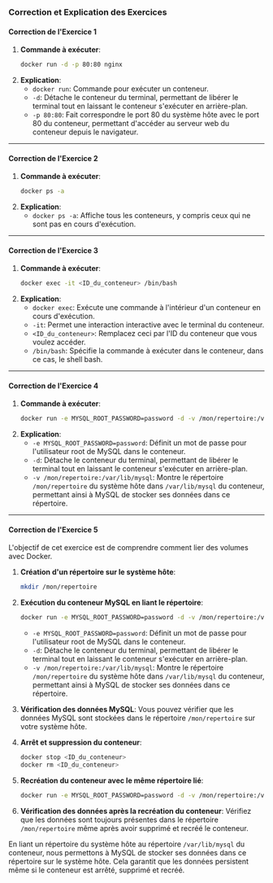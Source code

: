 ### Correction et Explication des Exercices

#### Correction de l'Exercice 1
1. **Commande à exécuter**:
   ```bash
   docker run -d -p 80:80 nginx
   ```
2. **Explication**:
   - `docker run`: Commande pour exécuter un conteneur.
   - `-d`: Détache le conteneur du terminal, permettant de libérer le terminal tout en laissant le conteneur s'exécuter en arrière-plan.
   - `-p 80:80`: Fait correspondre le port 80 du système hôte avec le port 80 du conteneur, permettant d'accéder au serveur web du conteneur depuis le navigateur.

----------------------

#### Correction de l'Exercice 2
1. **Commande à exécuter**:
   ```bash
   docker ps -a
   ```
2. **Explication**:
   - `docker ps -a`: Affiche tous les conteneurs, y compris ceux qui ne sont pas en cours d'exécution.

----------------------

#### Correction de l'Exercice 3
1. **Commande à exécuter**:
   ```bash
   docker exec -it <ID_du_conteneur> /bin/bash
   ```
2. **Explication**:
   - `docker exec`: Exécute une commande à l'intérieur d'un conteneur en cours d'exécution.
   - `-it`: Permet une interaction interactive avec le terminal du conteneur.
   - `<ID_du_conteneur>`: Remplacez ceci par l'ID du conteneur que vous voulez accéder.
   - `/bin/bash`: Spécifie la commande à exécuter dans le conteneur, dans ce cas, le shell bash.

----------------------

#### Correction de l'Exercice 4
1. **Commande à exécuter**:
   ```bash
   docker run -e MYSQL_ROOT_PASSWORD=password -d -v /mon/repertoire:/var/lib/mysql mysql
   ```
2. **Explication**:
   - `-e MYSQL_ROOT_PASSWORD=password`: Définit un mot de passe pour l'utilisateur root de MySQL dans le conteneur.
   - `-d`: Détache le conteneur du terminal, permettant de libérer le terminal tout en laissant le conteneur s'exécuter en arrière-plan.
   - `-v /mon/repertoire:/var/lib/mysql`: Montre le répertoire `/mon/repertoire` du système hôte dans `/var/lib/mysql` du conteneur, permettant ainsi à MySQL de stocker ses données dans ce répertoire.

----------------------

#### Correction de l'Exercice 5

L'objectif de cet exercice est de comprendre comment lier des volumes avec Docker.

1. **Création d'un répertoire sur le système hôte**:
   ```bash
   mkdir /mon/repertoire
   ```

2. **Exécution du conteneur MySQL en liant le répertoire**:
   ```bash
   docker run -e MYSQL_ROOT_PASSWORD=password -d -v /mon/repertoire:/var/lib/mysql mysql
   ```

   - `-e MYSQL_ROOT_PASSWORD=password`: Définit un mot de passe pour l'utilisateur root de MySQL dans le conteneur.
   - `-d`: Détache le conteneur du terminal, permettant de libérer le terminal tout en laissant le conteneur s'exécuter en arrière-plan.
   - `-v /mon/repertoire:/var/lib/mysql`: Montre le répertoire `/mon/repertoire` du système hôte dans `/var/lib/mysql` du conteneur, permettant ainsi à MySQL de stocker ses données dans ce répertoire.

3. **Vérification des données MySQL**:
   Vous pouvez vérifier que les données MySQL sont stockées dans le répertoire `/mon/repertoire` sur votre système hôte.

4. **Arrêt et suppression du conteneur**:
   ```bash
   docker stop <ID_du_conteneur>
   docker rm <ID_du_conteneur>
   ```

5. **Recréation du conteneur avec le même répertoire lié**:
   ```bash
   docker run -e MYSQL_ROOT_PASSWORD=password -d -v /mon/repertoire:/var/lib/mysql mysql
   ```

6. **Vérification des données après la recréation du conteneur**:
   Vérifiez que les données sont toujours présentes dans le répertoire `/mon/repertoire` même après avoir supprimé et recréé le conteneur.

En liant un répertoire du système hôte au répertoire `/var/lib/mysql` du conteneur, nous permettons à MySQL de stocker ses données dans ce répertoire sur le système hôte. Cela garantit que les données persistent même si le conteneur est arrêté, supprimé et recréé.
